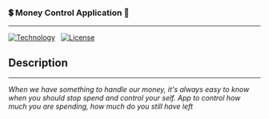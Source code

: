 <h3>💲 Money Control Application 💸</h3>
<hr/>

[![Technology][vue-image]][vue-url]  
[![License][license-image]][license-url]

[vue-url]: https://vuejs.org/
[vue-image]: https://img.shields.io/badge/Vue-cli-green?style=for-the-badge&logo=vue.js
[license-url]: https://opensource.org/licenses/MIT
[license-image]: https://img.shields.io/badge/License-MIT-blue?style=for-the-badge&logo=github


<h2>Description</h2>
<hr/>
<i>When we have something to handle our money, it's always easy to know when you should stop spend and control your self. App to control how much you are spending, how much do you still have left</i>



